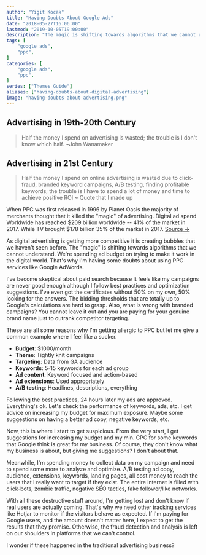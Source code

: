 ```yaml
---
author: "Yigit Kocak"
title: "Having Doubts About Google Ads"
date: "2018-05-27T16:06:00"
lastmod: "2019-10-05T19:00:00"
description: "The magic is shifting towards algorithms that we cannot understand yet again and will result in spending budget on trying to make it work."
tags: [
    "google ads",
    "ppc",
]
categories: [
    "google ads",
    "ppc",
]
series: ["Themes Guide"]
aliases: ["having-doubts-about-digital-advertising"]
image: "having-doubts-about-advertising.png"
---
```


## Advertising in 19th-20th Century

> Half the money I spend on advertising is wasted; the trouble is I don't know which half. ~John Wanamaker

## Advertising in 21st Century

> Half the money I spend on online advertising is wasted due to click-fraud, branded keyword campaigns, A/B testing, finding profitable keywords; the trouble is I have to spend a lot of money and time to achieve positive ROI ~ Quote that I made up

When PPC was first released in 1996 by Planet Oasis the majority of merchants thought that it killed the "magic" of advertising. Digital ad spend Worldwide has reached $209 billion worldwide -- 41% of the market in 2017. While TV brought $178 billion 35% of the market in 2017. [Source ->](https://www.recode.net/2017/12/4/16733460/2017-digital-ad-spend-advertising-beat-tv)

As digital advertising is getting more competitive it is creating bubbles that we haven't seen before. The "magic" is shifting towards algorithms that we cannot understand. We're spending ad budget on trying to make it work in the digital world. That's why I'm having some doubts about using PPC services like Google AdWords.

I've become skeptical about paid search because It feels like my campaigns are never good enough although I follow best practices and optimization suggestions. I've even got the certificates without 50% on my own, 50% looking for the answers. The bidding thresholds that are totally up to Google's calculations are hard to grasp. Also, what is wrong with branded campaigns? You cannot leave it out and you are paying for your genuine brand name just to outrank competitor targeting.

These are all some reasons why I'm getting allergic to PPC but let me give a common example where I feel like a sucker.

* **Budget**: $1000/month
* **Theme**: Tightly knit campaigns
* **Targeting**:  Data from GA audience
* **Keywords**: 5-15 keywords for each ad group
* **Ad content**: Keyword focused and action-based
* **Ad extensions**: Used appropriately
* **A/B testing**: Headlines, descriptions, everything

Following the best practices, 24 hours later my ads are approved. Everything's ok. Let's check the performance of keywords, ads, etc. I get advice on increasing my budget for maximum exposure. Maybe some suggestions on having a better ad copy, negative keywords, etc.

Now, this is where I start to get suspicious. From the very start, I get suggestions for increasing my budget and my min. CPC for some keywords that Google think is great for my business. Of course, they don't know what my business is about, but giving me suggestions? I don't about that.

Meanwhile, I'm spending money to collect data on my campaign and need to spend some more to analyze and optimize. A/B testing ad copy, audience, extensions, keywords, landing pages, all cost money to reach the users that I really want to target if they exist. The entire internet is filled with click-bots, zombie traffic, negative SEO tactics, fake follower/like networks.

With all these destructive stuff around, I'm getting lost and don't know if real users are actually coming. That's why we need other tracking services like Hotjar to monitor if the visitors behave as expected. If I'm paying for Google users, and the amount doesn't matter here, I expect to get the results that they promise. Otherwise, the fraud detection and analysis is left on our shoulders in platforms that we can't control.

I wonder if these happened in the traditional advertising business?